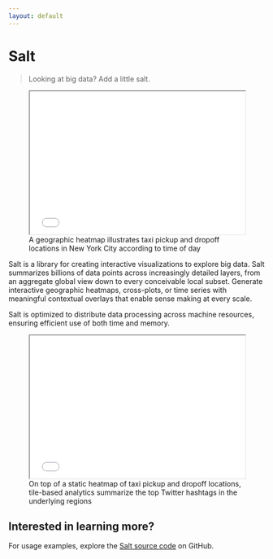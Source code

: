 ```yaml
---
layout: default
---
```


# Salt
> Looking at big data? Add a little salt.

<figure>
	<iframe width="100%" height="281px" src="{{site.url}}{{site.baseurl}}demos/torque/"></iframe>
	<figcaption>A geographic heatmap illustrates taxi pickup and dropoff locations in New York City according to time of day</figcaption>
</figure>

Salt is a library for creating interactive visualizations to explore big data. Salt summarizes billions of data points across increasingly detailed layers, from an aggregate global view down to every conceivable local subset. Generate interactive geographic heatmaps, cross-plots, or time series with meaningful contextual overlays that enable sense making at every scale.

Salt is optimized to distribute data processing across machine resources, ensuring efficient use of both time and memory.

<figure>
	<iframe width="100%" height="281px" src="{{site.url}}{{site.baseurl}}demos/twitter-taxi/"></iframe>
	<figcaption>On top of a static heatmap of taxi pickup and dropoff locations, tile-based analytics summarize the top Twitter hashtags in the underlying regions</figcaption>
</figure>

## Interested in learning more?

For usage examples, explore the [Salt source code](https://github.com/unchartedsoftware/salt) on GitHub.
